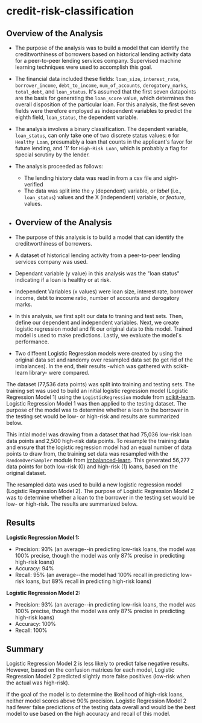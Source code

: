 # credit-risk-classification

## Overview of the Analysis
* The purpose of the analysis was to build a model that can identify the creditworthiness of borrowers based on historical lending activity data for a peer-to-peer lending services company. Supervised machine learning techniques were used to accomplish this goal.
* The financial data included these fields: `loan_size`, `interest_rate`,	`borrower_income`, `debt_to_income`,	`num_of_accounts`,	`derogatory_marks`, `total_debt`, and `loan_status`. It's assumed that the first seven datapoints are the basis for generating the `loan_score` value, which determines the overall disposition of the particular loan. For this analysis, the first seven fields were therefore employed as independent variables to predict the eighth field, `loan_status`, the dependent variable.
* The analysis involves a binary classification. The dependent variable, `loan_status`, can only take one of two discrete status values: `0` for `Healthy Loan`, presumably a loan that counts in the applicant's favor for future lending, and '1' for `High-Risk Loan`, which is probably a flag for special scrutiny by the lender.
* The analysis proceeded as follows:
  -  The lending history data was read in from a csv file and sight-verified
  -  The data was split into the `y` (dependent) variable, or _label_ (i.e., `loan_status`) values and the X (independent) variable, or _feature_, values.

* ## Overview of the Analysis

* The purpose of this analysis is to build a model that can identify the creditworthiness of borrowers.
* A dataset of historical lending activity from a peer-to-peer lending services company was used. 
* Dependant variable (y value) in this analysis was the "loan status" indicating if a loan is healthy or at risk. 
* Independent Variables (x values) were loan size, interest rate, borrower income, debt to income ratio, number of accounts and derogatory marks.
* In this analysis, we first split our data to traning and test sets. Then, define our dependent and independent variables. Next, we create logistic regression model and fit our original data to this model. Trained model is used to make predictions. Lastly, we evaluate the model`s performance. 
* Two diffeent Logistic Regression models were created by using the original data set and randomy over resampled data set (to get rid of the imbalances). In the end, their results -which was gathered with scikit-learn library- were compared.

The dataset (77,536 data points) was split into training and testing sets. The training set was used to build an initial logistic regression model (Logistic Regression Model 1) using the `LogisticRegression` module from <a href=https://scikit-learn.org/stable/index.html>scikit-learn</a>. Logistic Regression Model 1 was then applied to the testing dataset. The purpose of the model was to determine whether a loan to the borrower in the testing set would be low- or high-risk and results are summarized below.

This intial model was drawing from a dataset that had 75,036 low-risk loan data points and 2,500 high-risk data points. To resample the training data and ensure that the logistic regression model had an equal number of data points to draw from, the training set data was resampled with the `RandomOverSampler` module from <a href=https://imbalanced-learn.org/dev/index.html>imbalanced-learn</a>. This generated 56,277 data points for both low-risk (0) and high-risk (1) loans, based on the original dataset.

The resampled data was used to build a new logistic regression model (Logistic Regression Model 2). The purpose of Logistic Regression Model 2 was to determine whether a loan to the borrower in the testing set would be low- or high-risk. The results are summarized below.

## Results

<strong>Logistic Regression Model 1:</strong>

* Precision: 93% (an average--in predicting low-risk loans, the model was 100% precise, though the model was only 87% precise in predicting high-risk loans)
* Accuracy: 94% 
* Recall: 95% (an average--the model had 100% recall in predicting low-risk loans, but 89% recall in predicting high-risk loans)

<strong>Logistic Regression Model 2:</strong>

* Precision: 93% (an average--in predicting low-risk loans, the model was 100% precise, though the model was only 87% precise in predicting high-risk loans)
* Accuracy: 100% 
* Recall: 100%

## Summary

Logistic Regression Model 2 is less likely to predict false negative results. However, based on the confusion matrices for each model, Logistic Regression Model 2 predicted slightly more false positives (low-risk when the actual was high-risk). 

If the goal of the model is to determine the likelihood of high-risk loans, neither model scores above 90% precision. Logistic Regression Model 2 had fewer false predictions of the testing data overall and would be the best model to use based on the high accuracy and recall of this model.
